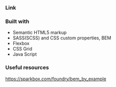 ### Link
[Live Site URL]: https://alinaapp.github.io/Frontendmentor-Interactive-Rating-Component/
### Built with

- Semantic HTML5 markup
- SASS(SCSS) and CSS custom properties, BEM
- Flexbox
- CSS Grid
- Java Script


### Useful resources

https://sparkbox.com/foundry/bem_by_example



